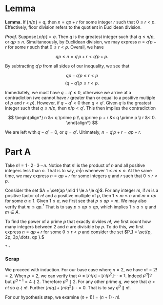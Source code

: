 # Lemma

**Lemma.** If $\lfloor n / p \rfloor = q$, then $n = qp + r$ for some integer $r$ such that $0 \le r \lt p$. Effectively, floor division refers to the quotient in Euclidean division.

*Proof.* Suppose $\lfloor n / p \rfloor = q$. Then $q$ is the greatest integer such that $q \le n/p,$ or $qp \le n.$ Simultaneously, by Euclidean division, we may express $n = q \prime p + r$ for some $r$ such that $0 \le r \lt p.$ Overall, we have

$$qp \le n = q \prime p + r \lt q \prime p + p.$$

By subtracting $q \prime p$ from all sides of our inequality, we see that

$$qp - q \prime p \le r \lt p$$
$$(q - q \prime)p \le r \lt p.$$

Immediately, we must have $q - q \prime \le 0$, otherwise we arrive at a contradiction (we cannot have $r$ greater than or equal to a positive multiple of $p$ and $r \lt p$). However, if $q - q \prime \lt 0$ then $q \lt q \prime.$ Given $q$ is the greatest integer such that $q \le n/p,$ then $n/p \lt q \prime$. This then implies the contradiction

$$
\begin{align*}
n &< q \prime p \\
q \prime p + r &< q \prime p \\
r &< 0.
\end{align*}
$$

We are left with $q - q \prime = 0$, or $q = q \prime$. Ultimately, $n = q \prime p + r = qp + r$.

# Part A

Take $n! = 1 \cdot 2 \cdot 3 \cdots n$. Notice that $n!$ is the product of $n$ and all positive integers less than $n$. That is to say, $m|n$ whenever $1 \le m \le n$. At the same time, we may express $n = qp + r$ for some integers $q$ and $r$ such that $0 \le r \lt p$. 

Consider the set $A = \set{ap \mid 1 \le a \le q}$. For any integer $m$, if $m$ is a positive factor of $n!$ and a positive multiple of $p$, then $1 \le m \le n$ and $m = ap$ for some $a \ge 1$. Given $1 \le a$, we first see that $p \le ap = m.$ We may also verify that $m \le qp.^†$ That is to say $p \le ap \le qp$, which implies $1 \le a \le q$ and $m \in A$. 



To find the power of a prime $p$ that exactly divides $n!$, we first count how many integers between $2$ and $n$ are divisible by $p$. To do this, we first express $n = qp + r$ for some $0 \le r \lt p$ and consider the set $P_1 = \set{p, 2p, 3p,\dots, qp }.$ 

† - 

### Scrap
We proceed with induction. For our base case where $n = 2$, we have $n! = 2! = 2$. When $p = 2$, we can verify that $\alpha = \lfloor n/p \rfloor + \lfloor n/p^2 \rfloor \cdots  = 1$. Indeed $p^\alpha | 2$ but $p^{\alpha + 1} = 4 \nmid 2$. Therefore $p^\alpha \parallel 2$. For any other prime $q$, we see that $q > n!$ so $q \nmid n!.$ Further $\lfloor n/{q} \rfloor + \lfloor n/{q}^2 \rfloor \cdots  = 0$. That is to say ${q}^0 \parallel n!.$

For our hypothesis step, we examine $(n+1)! = (n+1) \cdot n!.$ 
